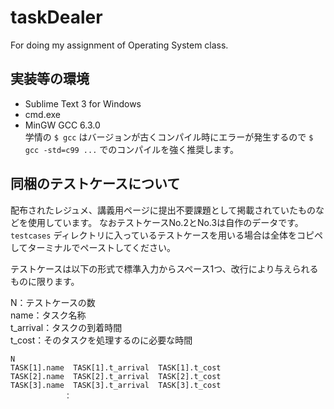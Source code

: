 # taskDealer
For doing my assignment of Operating System class.


## 実装等の環境
* Sublime Text 3 for Windows
* cmd.exe  
* MinGW GCC 6.3.0  
学情の `$ gcc` はバージョンが古くコンパイル時にエラーが発生するので `$ gcc -std=c99 ...` でのコンパイルを強く推奨します。


## 同梱のテストケースについて
配布されたレジュメ、講義用ページに提出不要課題として掲載されていたものなどを使用しています。
なおテストケースNo.2とNo.3は自作のデータです。
`testcases` ディレクトリに入っているテストケースを用いる場合は全体をコピペしてターミナルでペーストしてください。 

テストケースは以下の形式で標準入力からスペース1つ、改行により与えられるものに限ります。

N：テストケースの数  
name：タスク名称  
t_arrival：タスクの到着時間  
t_cost：そのタスクを処理するのに必要な時間  
```
N
TASK[1].name  TASK[1].t_arrival  TASK[1].t_cost  
TASK[2].name  TASK[2].t_arrival  TASK[2].t_cost  
TASK[3].name  TASK[3].t_arrival  TASK[3].t_cost  
			：  
```
